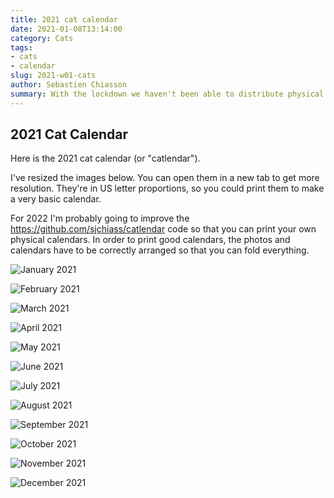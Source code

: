 ```yaml
---
title: 2021 cat calendar
date: 2021-01-08T13:14:00
category: Cats
tags:
- cats
- calendar
slug: 2021-w01-cats
author: Sebastien Chiasson
summary: With the lockdown we haven't been able to distribute physical copies of our 2021 catlendar. Here's an electronic version made with Python.
---
```


## 2021 Cat Calendar

Here is the 2021 cat calendar (or "catlendar").

I've resized the images below. You can open them in a new tab to get more resolution. They're in US letter proportions, so you could print them to make a very basic calendar.

For 2022 I'm probably going to improve the <https://github.com/sjchiass/catlendar> code so that you can print your own physical calendars. In order to print good calendars, the photos and calendars have to be correctly arranged so that you can fold everything.

![January 2021](images/1.png)

![February 2021](images/2.png)

![March 2021](images/3.png)

![April 2021](images/4.png)

![May 2021](images/5.png)

![June 2021](images/6.png)

![July 2021](images/7.png)

![August 2021](images/8.png)

![September 2021](images/9.png)

![October 2021](images/10.png)

![November 2021](images/11.png)

![December 2021](images/12.png)
